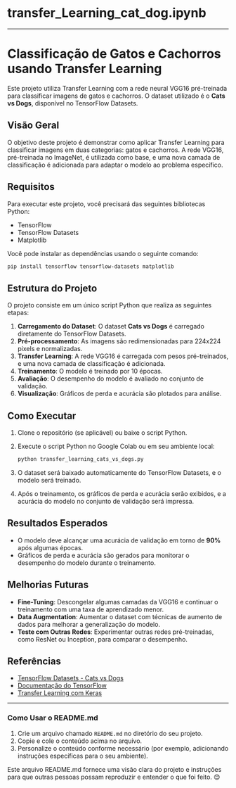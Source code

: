 # transfer_Learning_cat_dog.ipynb

---

# Classificação de Gatos e Cachorros usando Transfer Learning

Este projeto utiliza Transfer Learning com a rede neural VGG16 pré-treinada para classificar imagens de gatos e cachorros. O dataset utilizado é o **Cats vs Dogs**, disponível no TensorFlow Datasets.

## Visão Geral

O objetivo deste projeto é demonstrar como aplicar Transfer Learning para classificar imagens em duas categorias: gatos e cachorros. A rede VGG16, pré-treinada no ImageNet, é utilizada como base, e uma nova camada de classificação é adicionada para adaptar o modelo ao problema específico.

## Requisitos

Para executar este projeto, você precisará das seguintes bibliotecas Python:

- TensorFlow
- TensorFlow Datasets
- Matplotlib

Você pode instalar as dependências usando o seguinte comando:

```bash
pip install tensorflow tensorflow-datasets matplotlib
```

## Estrutura do Projeto

O projeto consiste em um único script Python que realiza as seguintes etapas:

1. **Carregamento do Dataset**: O dataset **Cats vs Dogs** é carregado diretamente do TensorFlow Datasets.
2. **Pré-processamento**: As imagens são redimensionadas para 224x224 pixels e normalizadas.
3. **Transfer Learning**: A rede VGG16 é carregada com pesos pré-treinados, e uma nova camada de classificação é adicionada.
4. **Treinamento**: O modelo é treinado por 10 épocas.
5. **Avaliação**: O desempenho do modelo é avaliado no conjunto de validação.
6. **Visualização**: Gráficos de perda e acurácia são plotados para análise.

## Como Executar

1. Clone o repositório (se aplicável) ou baixe o script Python.

2. Execute o script Python no Google Colab ou em seu ambiente local:

   ```bash
   python transfer_learning_cats_vs_dogs.py
   ```

3. O dataset será baixado automaticamente do TensorFlow Datasets, e o modelo será treinado.

4. Após o treinamento, os gráficos de perda e acurácia serão exibidos, e a acurácia do modelo no conjunto de validação será impressa.

## Resultados Esperados

- O modelo deve alcançar uma acurácia de validação em torno de **90%** após algumas épocas.
- Gráficos de perda e acurácia são gerados para monitorar o desempenho do modelo durante o treinamento.

## Melhorias Futuras

- **Fine-Tuning**: Descongelar algumas camadas da VGG16 e continuar o treinamento com uma taxa de aprendizado menor.
- **Data Augmentation**: Aumentar o dataset com técnicas de aumento de dados para melhorar a generalização do modelo.
- **Teste com Outras Redes**: Experimentar outras redes pré-treinadas, como ResNet ou Inception, para comparar o desempenho.

## Referências

- [TensorFlow Datasets - Cats vs Dogs](https://www.tensorflow.org/datasets/catalog/cats_vs_dogs)
- [Documentação do TensorFlow](https://www.tensorflow.org/)
- [Transfer Learning com Keras](https://www.tensorflow.org/tutorials/images/transfer_learning)

---

### Como Usar o README.md

1. Crie um arquivo chamado `README.md` no diretório do seu projeto.
2. Copie e cole o conteúdo acima no arquivo.
3. Personalize o conteúdo conforme necessário (por exemplo, adicionando instruções específicas para o seu ambiente).

Este arquivo README.md fornece uma visão clara do projeto e instruções para que outras pessoas possam reproduzir e entender o que foi feito. 😊
